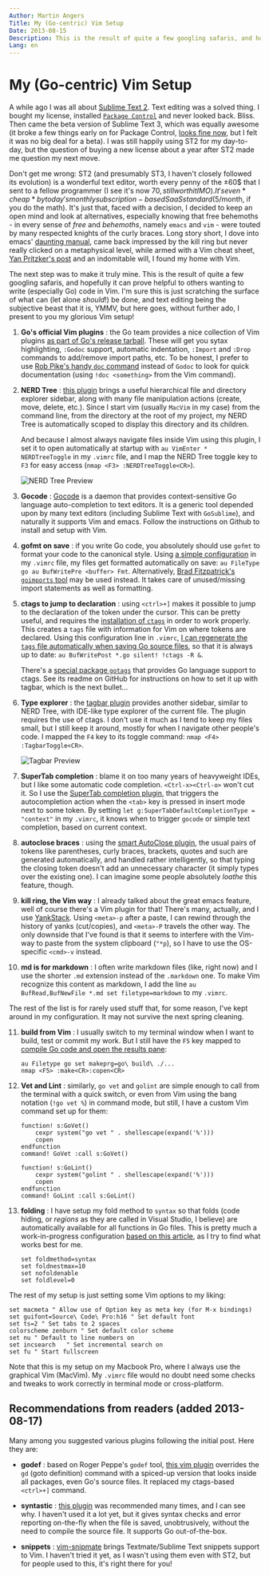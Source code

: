 ```yaml
---
Author: Martin Angers
Title: My (Go-centric) Vim Setup
Date: 2013-08-15
Description: This is the result of quite a few googling safaris, and hopefully it can prove helpful to others wanting to write (especially Go) code in Vim. I'm sure this is just scratching the surface of what can (let alone should!) be done, and text editing being the subjective beast that it is, YMMV, but here goes, without further ado, I present to you my glorious Vim setup!
Lang: en
---
```


# My (Go-centric) Vim Setup

A while ago I was all about [Sublime Text 2][st]. Text editing was a solved thing. I bought my license, installed [`Package Control`][pckctrl] and never looked back. Bliss. Then came the beta version of Sublime Text 3, which was equally awesome (it broke a few things early on for Package Control, [looks fine now][hnpckctrl], but I felt it was no big deal for a beta). I was still happily using ST2 for my day-to-day, but the question of buying a new license about a year after ST2 made me question my next move.

Don't get me wrong: ST2 (and presumably ST3, I haven't closely followed its evolution) is a wonderful text editor, worth every penny of the ±60$ that I sent to a fellow programmer (I see it's now 70$, still worth it IMO). It's even *cheap* by today's monthly subscription-based SaaS standard (5$/month, if you do the math). It's just that, faced with a decision, I decided to keep an open mind and look at alternatives, especially knowing that free behemoths - in every sense of *free* and *behemoths*, namely `emacs` and `vim` - were touted by many respected knights of the curly braces. Long story short, I dove into emacs' [daunting manual][emacs], came back impressed by the kill ring but never really clicked on a metaphysical level, while armed with a Vim cheat sheet, [Yan Pritzker's post][speak] and an indomitable will, I found my home with Vim.

The next step was to make it truly mine. This is the result of quite a few googling safaris, and hopefully it can prove helpful to others wanting to write (especially Go) code in Vim. I'm sure this is just scratching the surface of what can (let alone *should*!) be done, and text editing being the subjective beast that it is, YMMV, but here goes, without further ado, I present to you my glorious Vim setup!

1. **Go's official Vim plugins** : the Go team provides a nice collection of Vim plugins [as part of Go's release tarball][govim]. These will get you sytax highlighting, `:Godoc` support, automatic indentation, `:Import` and `:Drop` commands to add/remove import paths, etc. To be honest, I prefer to use [Rob Pike's handy `doc` command][pikedoc] instead of `Godoc` to look for quick documentation (using `!doc <something>` from the Vim command).

2. **NERD Tree** : [this plugin][nerd] brings a useful hierarchical file and directory explorer sidebar, along with many file manipulation actions (create, move, delete, etc.). Since I start vim (usually `MacVim` in my case) from the command line, from the directory at the root of my project, my NERD Tree is automatically scoped to display this directory and its children.

    And because I almost always navigate files inside Vim using this plugin, I set it to open automatically at startup with `au VimEnter * NERDTreeToggle` in my `.vimrc` file, and I map the NERD Tree toggle key to `F3` for easy access (`nmap <F3> :NERDTreeToggle<CR>`).

    ![NERD Tree Preview][nerdimg]

3. **Gocode** : [Gocode][] is a daemon that provides context-sensitive Go language auto-completion to text editors. It is a generic tool depended upon by many text editors (including Sublime Text with `GoSublime`), and naturally it supports Vim and emacs. Follow the instructions on Github to install and setup with Vim.

4. **gofmt on save** : if you write Go code, you absolutely should use `gofmt` to format your code to the canonical style. Using [a simple configuration][fmt] in my `.vimrc` file, my files get formatted automatically on save: `au FileType go au BufWritePre <buffer> Fmt`. Alternatively, [Brad Fitzpatrick's `goimports` tool][goimp] may be used instead. It takes care of unused/missing import statements as well as formatting.

5. **ctags to jump to declaration** : using `<ctrl>+]` makes it possible to jump to the declaration of the token under the cursor. This can be pretty useful, and requires the [installation of `ctags`][andrew] in order to work properly. This creates a `tags` file with information for Vim on where tokens are declared. Using this configuration line in `.vimrc`, [I can regenerate the `tags` file automatically when saving Go source files][savectags], so that it is always up to date: `au BufWritePost *.go silent! !ctags -R &`.

    There's a [special package `gotags`][gotags] that provides Go language support to ctags. See its readme on GitHub for instructions on how to set it up with tagbar, which is the next bullet...

6. **Type explorer** : the [tagbar plugin][tagbar] provides another sidebar, similar to NERD Tree, with IDE-like type explorer of the current file. The plugin requires the use of ctags. I don't use it much as I tend to keep my files small, but I still keep it around, mostly for when I navigate other people's code. I mapped the `F4` key to its toggle command: `nmap <F4> :TagbarToggle<CR>`.

    ![Tagbar Preview][tagbarimg]

7. **SuperTab completion** : blame it on too many years of heavyweight IDEs, but I like some automatic code completion. `<Ctrl-x><Ctrl-o>` won't cut it. So I use the [SuperTab completion plugin][supertab], that triggers the autocompletion action when the `<tab>` key is pressed in insert mode next to some token. By setting `let g:SuperTabDefaultCompletionType = "context"` in my `.vimrc`, it knows when to trigger `gocode` or simple text completion, based on current context.

8. **autoclose braces** : using the [smart AutoClose plugin][autoclose], the usual pairs of tokens like parentheses, curly braces, brackets, quotes and such are generated automatically, and handled rather intelligently, so that typing the closing token doesn't add an unnecessary character (it simply types over the existing one). I can imagine some people absolutely *loathe* this feature, though.

9. **kill ring, the Vim way** : I already talked about the great emacs feature, well of course there's a Vim plugin for that! There's many, actually, and I use [YankStack][]. Using `<meta>-p` after a paste, I can rewind through the history of yanks (cut/copies), and `<meta>-P` travels the other way. The only downside that I've found is that it seems to interfere with the Vim-way to paste from the system clipboard (`"*p`), so I have to use the OS-specific `<cmd>-v` instead.

10. **md is for markdown** : I often write markdown files (like, right now) and I use the shorter `.md` extension instead of the `.markdown` one. To make Vim recognize this content as markdown, I add the line `au BufRead,BufNewFile *.md set filetype=markdown` to my `.vimrc`.

The rest of the list is for rarely used stuff that, for some reason, I've kept around in my configuration. It may not survive the next spring cleaning.

11. **build from Vim** : I usually switch to my terminal window when I want to build, test or commit my work. But I still have the `F5` key mapped to [compile Go code and open the results pane][gobuild]:

		au Filetype go set makeprg=go\ build\ ./...
		nmap <F5> :make<CR>:copen<CR>

12. **Vet and Lint** : similarly, `go vet` and `golint` are simple enough to call from the terminal with a quick switch, or even from Vim using the bang notation (`!go vet %`) in command mode, but still, I have a custom Vim command set up for them:

		function! s:GoVet()
			cexpr system("go vet " . shellescape(expand('%')))
			copen
		endfunction
		command! GoVet :call s:GoVet()

		function! s:GoLint()
			cexpr system("golint " . shellescape(expand('%')))
			copen
		endfunction
		command! GoLint :call s:GoLint()

13. **folding** : I have setup my fold method to `syntax` so that folds (code hiding, or *regions* as they are called in Visual Studio, I believe) are automatically available for all functions in Go files. This is pretty much a work-in-progress configuration [based on this article][fold], as I try to find what works best for me.

    ```
    set foldmethod=syntax
    set foldnestmax=10
    set nofoldenable
    set foldlevel=0
    ```

The rest of my setup is just setting some Vim options to my liking:

```
set macmeta	" Allow use of Option key as meta key (for M-x bindings)
set guifont=Source\ Code\ Pro:h16 " Set default font
set ts=2 " Set tabs to 2 spaces
colorscheme zenburn	" Set default color scheme
set nu " Default to line numbers on
set incsearch	" Set incremental search on
set fu " Start fullscreen
```

Note that this is my setup on my Macbook Pro, where I always use the graphical Vim (MacVim). My `.vimrc` file would no doubt need some checks and tweaks to work correctly in terminal mode or cross-platform.

## Recommendations from readers (added 2013-08-17)

Many among you suggested various plugins following the initial post. Here they are:

* **godef** : based on Roger Peppe's `godef` tool, [this vim plugin][godef] overrides the `gd` (goto definition) command with a spiced-up version that looks inside all packages, even Go's source files. It replaced my ctags-based `<ctrl>+]` command.

* **syntastic** : [this plugin][syntastic] was recommended many times, and I can see why. I haven't used it a lot yet, but it gives syntax checks and error reporting on-the-fly when the file is saved, unobtrusively, without the need to compile the source file. It supports Go out-of-the-box.

* **snippets** : [vim-snipmate][snip] brings Textmate/Sublime Text snippets support to Vim. I haven't tried it yet, as I wasn't using them even with ST2, but for people used to this, it's right there for you!

[pckctrl]: http://wbond.net/sublime_packages/package_control
[speak]: http://yanpritzker.com/2011/12/16/learn-to-speak-vim-verbs-nouns-and-modifiers/
[govim]: http://tip.golang.org/misc/vim/readme.txt
[gocode]: https://github.com/nsf/gocode
[nerd]: https://github.com/scrooloose/nerdtree
[fmt]: http://stackoverflow.com/a/10969574/1094941
[goimp]: https://github.com/bradfitz/goimports
[andrew]: http://blog.stwrt.ca/2012/10/31/vim-ctags
[gobuild]: http://stackoverflow.com/questions/11041462/vim-makeprg-and-errorformat-for-go
[fold]: http://www.miek.nl/blog/archives/2011/08/12/vim_setup/index.html
[hnpckctrl]: https://sublime.wbond.net/news#2013-08-09-Package_Control_2
[emacs]: https://www.gnu.org/software/emacs/manual/emacs.html
[pikedoc]: http://code.google.com/p/rspace.cmd/doc
[nerdimg]: /img/nerdtree.jpg
[gotags]: https://github.com/jstemmer/gotags
[tagbar]: http://majutsushi.github.io/tagbar/
[tagbarimg]: /img/tagbar.jpg
[supertab]: https://github.com/ervandew/supertab
[autoclose]: https://github.com/Townk/vim-autoclose
[yankstack]: https://github.com/maxbrunsfeld/vim-yankstack
[tw]: https://twitter.com/PuerkitoBio
[issue]: https://github.com/PuerkitoBio/0value/issues
[st]: http://www.sublimetext.com/
[savectags]: http://stackoverflow.com/questions/155449/vim-auto-generate-ctags
[syntastic]: https://github.com/scrooloose/syntastic
[godef]: https://github.com/dgryski/vim-godef
[snip]: https://github.com/garbas/vim-snipmate/
